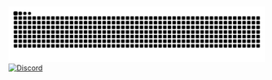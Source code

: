 ![GitHub Snake](https://github.com/KaneCPU/KaneCPU/blob/output/github-snake.svg)
[![Discord](https://img.shields.io/badge/Discord-%237289DA.svg?style=for-the-badge&logo=discord&logoColor=white)](https://discord.com/users/825517911225139250)
